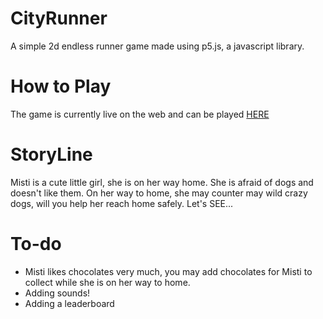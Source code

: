 # CityRunner
  A simple 2d endless runner game made using p5.js, a javascript library.

# How to Play
  The game is currently live on the web and can be played [HERE](https://cityrunner.000webhostapp.com/)

# StoryLine
  Misti is a cute little girl, she is on her way home. She is afraid of dogs and doesn't like them.
  On her way to home, she may counter may wild crazy dogs, will you help her reach home safely. Let's SEE...


# To-do
  * Misti likes chocolates very much, you may add chocolates for Misti to collect while she is on her way to home.
  * Adding sounds!
  * Adding a leaderboard
